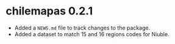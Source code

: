 # chilemapas 0.2.1

* Added a `NEWS.md` file to track changes to the package.
* Added a dataset to match 15 and 16 regions codes for Niuble.
